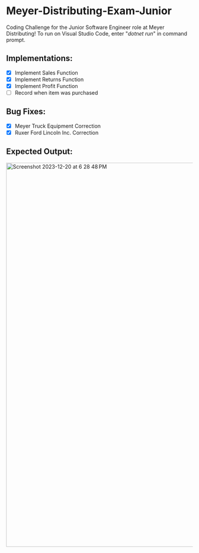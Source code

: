 # **Meyer-Distributing-Exam-Junior**
Coding Challenge for the Junior Software Engineer role at Meyer Distributing! To run on Visual Studio Code, enter "_dotnet run_" in command prompt.

## Implementations:
- [x] Implement Sales Function
- [x] Implement Returns Function
- [x] Implement Profit Function
- [ ] Record when item was purchased

## Bug Fixes:
- [x] Meyer Truck Equipment Correction
- [x] Ruxer Ford Lincoln Inc. Correction

## Expected Output:
<img width="1039" alt="Screenshot 2023-12-20 at 6 28 48 PM" src="https://github.com/aminaopio/Meyer-Distributing-Exam-Junior/assets/65184488/120bf65e-8794-46e9-80d2-eceb862c1de5">

